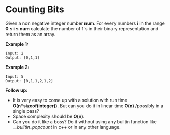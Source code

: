 # Counting Bits

Given a non negative integer number __num__. For every numbers __i__ in the range __0 ≤ i ≤ num__ calculate the number of 1's in their binary representation and return them as an array.

__Example 1:__

```pseudo
Input: 2
Output: [0,1,1]
```

__Example 2:__

```pseudo
Input: 5
Output: [0,1,1,2,1,2]
```

__Follow up:__

- It is very easy to come up with a solution with run time __O(n*sizeof(integer))__. But can you do it in linear time __O(n)__ /possibly in a single pass?
- Space complexity should be __O(n)__.
- Can you do it like a boss? Do it without using any builtin function like __\__builtin_popcount__ in c++ or in any other language.

